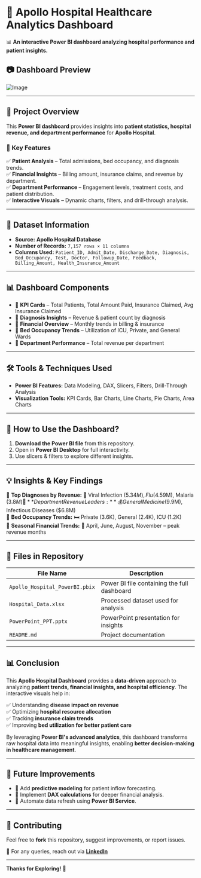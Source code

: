 # 🏥 Apollo Hospital Healthcare Analytics Dashboard  
📊 **An interactive Power BI dashboard analyzing hospital performance and patient insights.**  

## 📷 Dashboard Preview  
![Image](https://github.com/user-attachments/assets/eba52a66-1d31-4fab-b1a0-633217c60897)

---

## 📌 Project Overview  
This **Power BI dashboard** provides insights into **patient statistics, hospital revenue, and department performance** for **Apollo Hospital**.  

### 🎯 Key Features  
✅ **Patient Analysis** – Total admissions, bed occupancy, and diagnosis trends.  
✅ **Financial Insights** – Billing amount, insurance claims, and revenue by department.  
✅ **Department Performance** – Engagement levels, treatment costs, and patient distribution.  
✅ **Interactive Visuals** – Dynamic charts, filters, and drill-through analysis.  

---

## 📂 Dataset Information  
- **Source:** **Apollo Hospital Database**  
- **Number of Records:** `7,157 rows × 11 columns`  
- **Columns Used:** `Patient_ID, Admit_Date, Discharge_Date, Diagnosis, Bed_Occupancy, Test, Doctor, Followup_Date, Feedback, Billing_Amount, Health_Insurance_Amount`  

---

## 📊 Dashboard Components  
- 🔹 **KPI Cards** – Total Patients, Total Amount Paid, Insurance Claimed, Avg Insurance Claimed  
- 🔹 **Diagnosis Insights** – Revenue & patient count by diagnosis  
- 🔹 **Financial Overview** – Monthly trends in billing & insurance  
- 🔹 **Bed Occupancy Trends** – Utilization of ICU, Private, and General Wards  
- 🔹 **Department Performance** – Total revenue per department  

---

## 🛠 Tools & Techniques Used  
- **Power BI Features:** Data Modeling, DAX, Slicers, Filters, Drill-Through Analysis  
- **Visualization Tools:** KPI Cards, Bar Charts, Line Charts, Pie Charts, Area Charts  

---

## 🚀 How to Use the Dashboard?  
1. **Download the Power BI file** from this repository.  
2. Open in **Power BI Desktop** for full interactivity.  
3. Use slicers & filters to explore different insights.  

---

## 💡 Insights & Key Findings  
📌 **Top Diagnoses by Revenue:** 🏥 Viral Infection ($5.34M), Flu ($4.59M), Malaria ($3.8M)  
📌 **Department Revenue Leaders:** 💰 General Medicine ($9.9M), Infectious Diseases ($6.8M)  
📌 **Bed Occupancy Trends:** 🛏️ Private (3.6K), General (2.4K), ICU (1.2K)  
📌 **Seasonal Financial Trends:** 📅 April, June, August, November – peak revenue months  

---

## 📁 Files in Repository  
| File Name                  | Description                                |
|----------------------------|--------------------------------------------|
| `Apollo_Hospital_PowerBI.pbix` | Power BI file containing the full dashboard |
| `Hospital_Data.xlsx`       | Processed dataset used for analysis        |
| `PowerPoint_PPT.pptx`      | PowerPoint presentation for insights       |
| `README.md`                | Project documentation                      |

---

## 📊 Conclusion  
This **Apollo Hospital Dashboard** provides a **data-driven** approach to analyzing **patient trends, financial insights, and hospital efficiency**. The interactive visuals help in:  

✅ Understanding **disease impact on revenue**  
✅ Optimizing **hospital resource allocation**  
✅ Tracking **insurance claim trends**  
✅ Improving **bed utilization for better patient care**  

By leveraging **Power BI's advanced analytics**, this dashboard transforms raw hospital data into meaningful insights, enabling **better decision-making in healthcare management**.  

---

## 📢 Future Improvements  
- 🔹 Add **predictive modeling** for patient inflow forecasting.  
- 🔹 Implement **DAX calculations** for deeper financial analysis.  
- 🔹 Automate data refresh using **Power BI Service**.  

---

## 🤝 Contributing  
Feel free to **fork** this repository, suggest improvements, or report issues.  

📩 For any queries, reach out via **[LinkedIn](https://www.linkedin.com/in/mokhit-khan-9234622b3/)**  

---

**Thanks for Exploring!** 🚀  
